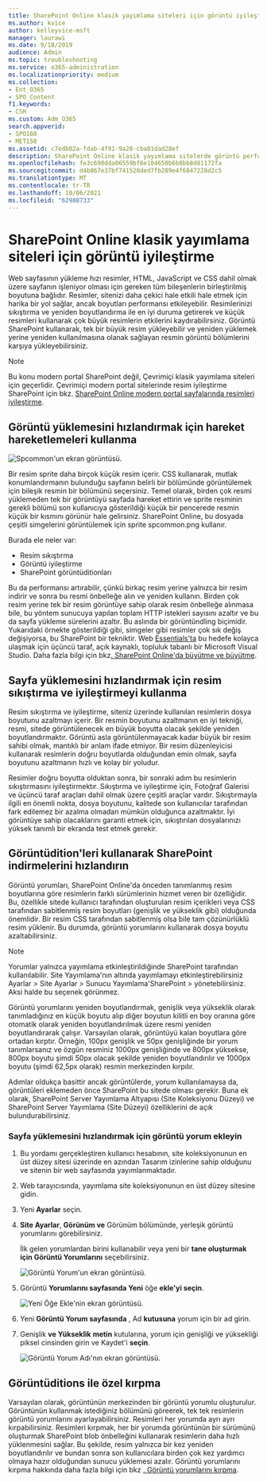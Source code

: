 ```yaml
---
title: SharePoint Online klasik yayımlama siteleri için görüntü iyileştirme
ms.author: kvice
author: kelleyvice-msft
manager: laurawi
ms.date: 9/18/2019
audience: Admin
ms.topic: troubleshooting
ms.service: o365-administration
ms.localizationpriority: medium
ms.collection:
- Ent_O365
- SPO_Content
f1.keywords:
- CSH
ms.custom: Adm_O365
search.appverid:
- SPO160
- MET150
ms.assetid: c7edb02a-fdab-4f91-9a20-cba01dad28ef
description: SharePoint Online klasik yayımlama sitelerde görüntü performansını iyileştirmek için yorum ve sprite'ları nasıl kullanabileceğinizi öğrenin.
ms.openlocfilehash: fe3c698dda06559bf6e104650b6b8bb8d81172fa
ms.sourcegitcommit: d4b867e37bf741528ded7fb289e4f6847228d2c5
ms.translationtype: MT
ms.contentlocale: tr-TR
ms.lasthandoff: 10/06/2021
ms.locfileid: "62988733"
---
```

# <a name="image-optimization-for-sharepoint-online-classic-publishing-sites"></a>SharePoint Online klasik yayımlama siteleri için görüntü iyileştirme

Web sayfasının yükleme hızı resimler, HTML, JavaScript ve CSS dahil olmak üzere sayfanın işleniyor olması için gereken tüm bileşenlerin birleştirilmiş boyutuna bağlıdır. Resimler, sitenizi daha çekici hale etkili hale etmek için harika bir yol sağlar, ancak boyutları performansı etkileyebilir. Resimlerinizi sıkıştırma ve yeniden boyutlandırma ile en iyi duruma getirerek ve küçük resimleri kullanarak çok büyük resimlerin etkilerini kaydırabilirsiniz. Görüntü SharePoint kullanarak, tek bir büyük resim yükleyebilir ve yeniden yüklemek yerine yeniden kullanılmasına olanak sağlayan resmin görüntü bölümlerini karşıya yükleyebilirsiniz.

>[!NOTE]
>Bu konu modern portal SharePoint değil, Çevrimiçi klasik yayımlama siteleri için geçerlidir. Çevrimiçi modern portal sitelerinde resim iyileştirme SharePoint için bkz. [SharePoint Online modern portal sayfalarında resimleri iyileştirme](modern-image-optimization.md).
  
## <a name="using-sprites-to-speed-up-image-loading"></a>Görüntü yüklemesini hızlandırmak için hareket hareketlemeleri kullanma

![Spcommon'un ekran görüntüsü.](../media/cc5cdee1-8e54-4537-9a8a-8854f4ee849f.png)

Bir resim sprite daha birçok küçük resim içerir. CSS kullanarak, mutlak konumlandırmanın bulunduğu sayfanın belirli bir bölümünde görüntülemek için bileşik resmin bir bölümünü seçersiniz. Temel olarak, birden çok resmi yüklemeden tek bir görüntüyü sayfada hareket ettirin ve sprite resminin gerekli bölümü son kullanıcıya gösterildiği küçük bir pencerede resmin küçük bir kısmını görünür hale gelirsiniz. SharePoint Online, bu dosyada çeşitli simgelerini görüntülemek için sprite spcommon.png kullanır.

Burada ele neler var:
- Resim sıkıştırma
- Görüntü iyileştirme
- SharePoint görüntüditionları
   
Bu da performansı artırabilir, çünkü birkaç resim yerine yalnızca bir resim indirir ve sonra bu resmi önbelleğe alın ve yeniden kullanın. Birden çok resim yerine tek bir resim görüntüye sahip olarak resim önbelleğe alınmasa bile, bu yöntem sunucuya yapılan toplam HTTP istekleri sayısını azaltır ve bu da sayfa yükleme sürelerini azaltır. Bu aslında bir görüntündling biçimidir. Yukarıdaki örnekte gösterildiği gibi, simgeler gibi resimler çok sık değiş değişiyorsa, bu SharePoint bir tekniktir. Web [Essentials'ta](https://vswebessentials.com/) bu hedefe kolayca ulaşmak için üçüncü taraf, açık kaynaklı, topluluk tabanlı bir Microsoft Visual Studio. Daha fazla bilgi için bkz[. SharePoint Online'da büyütme ve büyütme](./minification-and-bundling-in-sharepoint-online.md).
  
## <a name="using-image-compression-and-optimization-to-speed-up-page-loading"></a>Sayfa yüklemesini hızlandırmak için resim sıkıştırma ve iyileştirmeyi kullanma

Resim sıkıştırma ve iyileştirme, siteniz üzerinde kullanılan resimlerin dosya boyutunu azaltmayı içerir. Bir resmin boyutunu azaltmanın en iyi tekniği, resmi, sitede görüntülenecek en büyük boyutta olacak şekilde yeniden boyutlandırmaktır. Görüntü asla görüntülenmayacak kadar büyük bir resim sahibi olmak, mantıklı bir anlam ifade etmiyor. Bir resim düzenleyicisi kullanarak resimlerin doğru boyutlarda olduğundan emin olmak, sayfa boyutunu azaltmanın hızlı ve kolay bir yoludur.
  
Resimler doğru boyutta olduktan sonra, bir sonraki adım bu resimlerin sıkıştırmasını iyileştirmektır. Sıkıştırma ve iyileştirme için, Fotoğraf Galerisi ve üçüncü taraf araçları dahil olmak üzere çeşitli araçlar vardır. Sıkıştırmayla ilgili en önemli nokta, dosya boyutunu, kalitede son kullanıcılar tarafından fark edilemez bir azalma olmadan mümkün olduğunca azaltmaktır. İyi görüntüye sahip olacaklarını garanti etmek için, sıkıştırılan dosyalarınızı yüksek tanımlı bir ekranda test etmek gerekir.
  
## <a name="speed-up-page-downloads-by-using-sharepoint-image-renditions"></a>Görüntüdition'leri kullanarak SharePoint indirmelerini hızlandırın

Görüntü yorumları, SharePoint Online'da önceden tanımlanmış resim boyutlarına göre resimlerin farklı sürümlerinin hizmet veren bir özelliğidir. Bu, özellikle sitede kullanıcı tarafından oluşturulan resim içerikleri veya CSS tarafından sabitlenmiş resim boyutları (genişlik ve yükseklik gibi) olduğunda önemlidir. Bir resim CSS tarafından sabitlenmiş olsa bile tam çözünürlüklü resim yüklenir. Bu durumda, görüntü yorumlarını kullanarak dosya boyutu azaltabilirsiniz.
  
> [!NOTE]
> Yorumlar yalnızca yayımlama etkinleştirildiğinde SharePoint tarafından kullanılabilir. Site Yayımlama'nın altında yayımlamayı etkinleştirebilirsiniz Ayarlar \> Site Ayarlar \> Sunucu Yayımlama'SharePoint \> yönetebilirsiniz. Aksi halde bu seçenek görünmez.
  
Görüntü yorumlarını yeniden boyutlandırmak, genişlik veya yükseklik olarak tanımladığınız en küçük boyutu alıp diğer boyutun kilitli en boy oranına göre otomatik olarak yeniden boyutlandırılmak üzere resmi yeniden boyutlandırarak çalışır. Varsayılan olarak, görüntüyü kalan boyutlara göre ortadan kırptır. Örneğin, 100px genişlik ve 50px genişliğinde bir yorum tanımlarsanız ve özgün resminiz 1000px genişliğinde ve 800px yüksekse, 800px boyutu şimdi 50px olacak şekilde yeniden boyutlandırılır ve 1000px boyutu (şimdi 62,5px olarak) resmin merkezinden kırpılır.
  
Adımlar oldukça basittir ancak görüntülerde, yorum kullanılamaysa da, görüntüleri eklemeden önce SharePoint bu sitede olması gerekir. Buna ek olarak, SharePoint Server Yayımlama Altyapısı (Site Koleksiyonu Düzeyi) ve SharePoint Server Yayımlama (Site Düzeyi) özelliklerini de açık bulundurabilirsiniz.
  
### <a name="add-an-image-rendition-to-speed-up-page-loading"></a>Sayfa yüklemesini hızlandırmak için görüntü yorum ekleyin
  
1. Bu yordamı gerçekleştiren kullanıcı hesabının, site koleksiyonunun en üst düzey sitesi üzerinde en azından Tasarım izinlerine sahip olduğunu ve sitenin bir web sayfasında yayımlanmaktadır.

2. Web tarayıcısında, yayımlama site koleksiyonunun en üst düzey sitesine gidin.

3. Yeni **Ayarlar** seçin.

4. **Site Ayarlar**, **Görünüm ve** Görünüm bölümünde, yerleşik görüntü yorumlarını görebilirsiniz.

    İlk gelen yorumlardan birini kullanabilir veya yeni bir **tane oluşturmak için Görüntü Yorumlarını** seçebilirsiniz.

    ![Görüntü Yorum'un ekran görüntüsü.](../media/eaae0d53-657d-47ef-b687-65c5167eae4d.PNG)
  
5. Görüntü **Yorumlarını sayfasında Yeni** öğe **ekle'yi seçin**.

    ![Yeni Öğe Ekle'nin ekran görüntüsü.](../media/8cede22e-52bf-4d9d-99cb-162f2f6ce92b.PNG)
  
6. Yeni **Görüntü Yorum sayfasında** , Ad **kutusuna** yorum için bir ad girin.

7. Genişlik **ve Yükseklik** **metin** kutularına, yorum için genişliği ve yüksekliği piksel cinsinden girin ve Kaydet'i **seçin**.

    ![Görüntü Yorum Adı'nın ekran görüntüsü.](../media/5a6119ed-c163-40df-a4db-ec629d15607d.PNG)
  
## <a name="custom-cropping-with-image-renditions"></a>Görüntüditions ile özel kırpma

Varsayılan olarak, görüntünün merkezinden bir görüntü yorumlu oluşturulur. Görüntünün kullanmak istediğiniz bölümünü göreerek, tek tek resimlerin görüntü yorumlarını ayarlayabilirsiniz. Resimleri her yorumda ayrı ayrı kırpabilirsiniz. Resimleri kırpmak, her bir yorumda görüntünün bir sürümünü oluşturmak SharePoint blob önbelleğini kullanarak resimlerin daha hızlı yüklenmesini sağlar. Bu şekilde, resim yalnızca bir kez yeniden boyutlandırılır ve bundan sonra son kullanıcılara birden çok kez yardımcı olmaya hazır olduğundan sunucu yüklemesi azalır. Görüntü yorumlarını kırpma hakkında daha fazla bilgi için bkz [. Görüntü yorumlarını kırpma](/sharepoint/dev/general-development/sharepoint-design-manager-device-channels).
